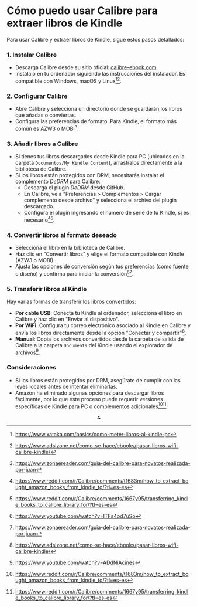 # Cómo puedo usar Calibre para extraer libros de Kindle

Para usar Calibre y extraer libros de Kindle, sigue estos pasos detallados:

### 1. **Instalar Calibre**

- Descarga Calibre desde su sitio oficial: [calibre-ebook.com](https://calibre-ebook.com/download).
- Instálalo en tu ordenador siguiendo las instrucciones del instalador. Es compatible con Windows, macOS y Linux[^1][^3].


### 2. **Configurar Calibre**

- Abre Calibre y selecciona un directorio donde se guardarán los libros que añadas o conviertas.
- Configura las preferencias de formato. Para Kindle, el formato más común es AZW3 o MOBI[^5].


### 3. **Añadir libros a Calibre**

- Si tienes tus libros descargados desde Kindle para PC (ubicados en la carpeta `Documentos/My Kindle Content`), arrástralos directamente a la biblioteca de Calibre.
- Si los libros están protegidos con DRM, necesitarás instalar el complemento *DeDRM* para Calibre:
    - Descarga el plugin *DeDRM* desde GitHub.
    - En Calibre, ve a "Preferencias > Complementos > Cargar complemento desde archivo" y selecciona el archivo del plugin descargado.
    - Configura el plugin ingresando el número de serie de tu Kindle, si es necesario[^7][^8].


### 4. **Convertir libros al formato deseado**

- Selecciona el libro en la biblioteca de Calibre.
- Haz clic en "Convertir libros" y elige el formato compatible con Kindle (AZW3 o MOBI).
- Ajusta las opciones de conversión según tus preferencias (como fuente o diseño) y confirma para iniciar la conversión[^2][^5].


### 5. **Transferir libros al Kindle**

Hay varias formas de transferir los libros convertidos:

- **Por cable USB**: Conecta tu Kindle al ordenador, selecciona el libro en Calibre y haz clic en "Enviar al dispositivo".
- **Por WiFi**: Configura tu correo electrónico asociado al Kindle en Calibre y envía los libros directamente desde la opción "Conectar y compartir"[^3].
- **Manual**: Copia los archivos convertidos desde la carpeta de salida de Calibre a la carpeta `Documents` del Kindle usando el explorador de archivos[^4].


### Consideraciones

- Si los libros están protegidos por DRM, asegúrate de cumplir con las leyes locales antes de intentar eliminarlas.
- Amazon ha eliminado algunas opciones para descargar libros fácilmente, por lo que este proceso puede requerir versiones específicas de Kindle para PC o complementos adicionales[^7][^8].

<div style="text-align: center">⁂</div>

[^1]: https://www.xataka.com/basics/como-meter-libros-al-kindle-pc

[^2]: https://www.youtube.com/watch?v=ITFs4od7uSo

[^3]: https://www.adslzone.net/como-se-hace/ebooks/pasar-libros-wifi-calibre-kindle/

[^4]: https://www.youtube.com/watch?v=ADdNiAcines

[^5]: https://www.zonaereader.com/guia-del-calibre-para-novatos-realizada-por-juan

[^6]: https://www.youtube.com/watch?v=ohz4yn4P6Xo

[^7]: https://www.reddit.com/r/Calibre/comments/t1683m/how_to_extract_bought_amazon_books_from_kindle_to/?tl=es-es

[^8]: https://www.reddit.com/r/Calibre/comments/1667y95/transferring_kindle_books_to_calibre_library_for/?tl=es-es

